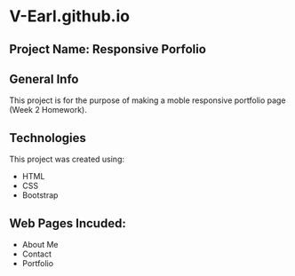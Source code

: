 # V-Earl.github.io

## Project Name: Responsive Porfolio

## General Info
This project is for the purpose of making a moble responsive portfolio page (Week 2 Homework).

## Technologies
This project was created using:
* HTML
* CSS
* Bootstrap

## Web Pages Incuded:
* About Me
* Contact
* Portfolio

